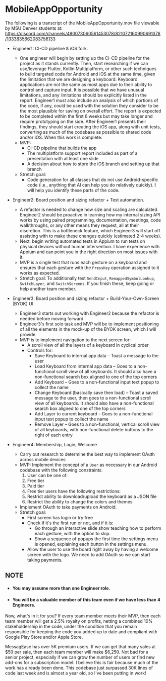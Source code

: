 # MobileAppOpportunity

The following is a transcript of the MobileAppOpportunity.mov file viewable by MSU Denver students at:
https://discord.com/channels/480073060561453078/821072160990691378/1333835662083756133

- Engineer1: CI-CD pipeline & iOS fork.
  - One engineer will begin by setting up the CI-CD pipeline for the project as it stands currently. Then, start researching if we can use/leverage Flutter, Kotlin Multiplatform, or other such techniques to build targeted code for Android and iOS at the same time, given the limitation that we are designing a keyboard. Keyboard applications are not the same as most apps due to their ability to control and capture input. It is possible that we have unusual limitations, and any limitations should be explicitly listed in the report. Engineer1 must also include an analysis of which portions of the code, if any, could be used with the solution they consider to be the most plausible for saving on overall effort. The report is expected to be completed within the first 6 weeks but may take longer and require prototyping on the side. After Engineer1 presents their findings, they should start creating the iOS app, along with unit tests, converting as much of the codebase as possible to shared code and/or iOS. When this work is complete:
  - MVP:
    - CI-CD pipeline that builds the app
    - The multiplatform support report included as part of a presentation with at least one slide
    - A decision about how to store the iOS branch and setting up that branch
  - Stretch goal:
    - Code generation for all classes that do not use Android-specific code (i.e., anything that AI can help you do relatively quickly). I will help you identify these parts of the code.

- Engineer2: Board position and sizing refactor + Test automation.
  - A refactor is needed to change how size and scaling are calculated. Engineer2 should be proactive in learning how my internal sizing API works by using paired programming, documentation, meetings, code walkthroughs, or any other means they request, all at their discretion. This is a bottleneck feature, which Engineer3 will start off assisting with to make these changes quickly (estimated 2-4 weeks).  
  - Next, begin writing automated tests in Appium to run tests on physical devices without human intervention. I have experience with Appium and can point you in the right direction on most issues with it.
  - MVP is a single test that runs each gesture on a keyboard and ensures that each gesture with the `PressKey` operation assigned to it works as expected.
  - Stretch goal: To additionally test `SendInput`, `RemappedSymbolLookup`, `SwitchLayer`, and `SwitchScreens`. If you finish these, keep going or help another team member.

- Engineer3: Board position and sizing refactor + Build-Your-Own-Screen (BYOK) UI
  - Engineer3 starts out working with Engineer2 because the refactor is needed before moving forward.
  - Engineer3's first solo task and MVP will be to implement positioning of all the elements in the mock-up of the BYOK screen, which I will provide.
  - MVP is to implement navigation to the next screen for:
    - A scroll view of all the layers of a keyboard in cyclical order
    - Controls for:
      - Save Keyboard to internal app data – Toast a message to the user
      - Load Keyboard from internal app data – Goes to a non-functional scroll view of all keyboards. It should also have a non-functional search box aligned to one of the top corners
      - Add Keyboard – Goes to a non-functional input text popup to collect the name
      - Change Keyboard (basically save then load) – Toast a saved message to the user, then goes to a non-functional scroll view of all keyboards. It should also have a non-functional search box aligned to one of the top corners
      - Add Layer to current keyboard – Goes to a non-functional input text popup to collect the name
      - Remove Layer – Goes to a non-functional, vertical scroll view of all keyboards, with non-functional delete buttons to the right of each entry

- Engineer4: Membership, Login, Welcome
  - Carry out research to determine the best way to implement OAuth across mobile devices
  - MVP: Implement the concept of a `User` as necessary in our Android codebase with the following constraints:
    1. User can be one of:
      1. Free tier
      2. Paid tier
    2. Free tier users have the following restrictions:
      1. Restrict ability to download/upload the keyboard as a JSON file
      2. Restrict the ability to change the colors and themes
  - Implement OAuth to take payments on Android.
  - Stretch goal:
    - First screen has login or try free
    - Check if it's the first run or not, and if it is:
      - Go through an interactive slide show teaching how to perform each gesture, with the option to skip.
      - Show a sequence of popups the first time the settings menu is opened, explaining each button in the settings menu.
    - Allow the user to use the board right away by having a welcome screen with the logo. We need to add OAuth so we can start taking payments.

## NOTE
- #### You may assume more than one Engineer role.
- #### You will be a valuable member of this team even if we have less than 4 Engineers.

Now, what's in it for you? If every team member meets their MVP, then each team member will get a 2.5% royalty on profits, netting a combined 10% stakeholdership in the code, under the condition that you remain responsible for keeping the code you added up to date and compliant with Google Play Store and/or Apple Store.

MessagEase has over 5K premium users. If we can get that many sales at $50 per sale, then each team member will make $6,250. Not bad for a senior project, especially if we can grow the number of users or find new add-ons for a subscription model. I believe this is fair because much of the work has already been done. This codebase just surpassed 30K lines of code last week and is almost a year old, so I've been putting in work!
